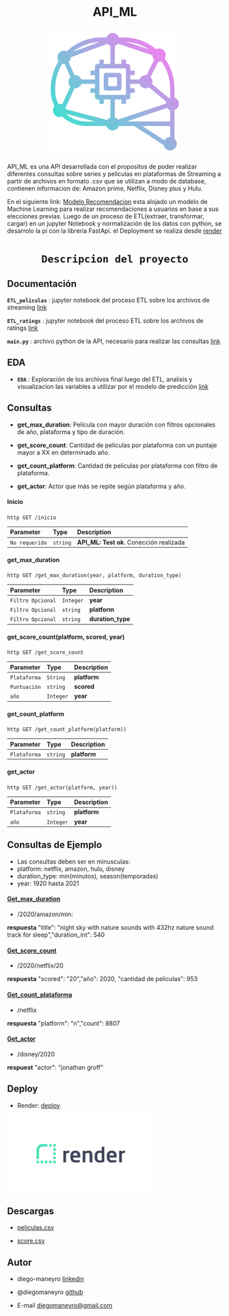 # <h1 align=center> **API_ML** </h1>

<p align="center">
<img src="https://github.com/diegomaneyro/API_ML/blob/main/src/imagenes/icon.png"  height=300>
</p>


API_ML es una API desarrollada con el propositos de poder realizar diferentes consultas sobre series y peliculas en plataformas de Streaming a 
partir de archivos en formato .csv que se utilizan a modo de database, contienen informacion de: Amazon prime, Netflix, Disney plus y Hulu. 

En el siguiente link: [Modelo Recomendacion](https://github.com/diegomaneyro/modelo_recomendacion) esta alojado un modelo de Machine Learning para realizar recomendaciones a usuarios en base a sus elecciones previas. Luego de un proceso de ETL(extraer, transformar, cargar) en un jupyter Notebook y normalización de los datos con python, se desarrolo la pi con la libreria FastApi. el Deployment se realiza desde [render](https://dashboard.render.com/)

# <h1 align=center>**`Descripcion del proyecto`**</h1>


## Documentación

**`ETL_peliculas`** : jupyter notebook del proceso ETL sobre los archivos de streaming [link](https://github.com/diegomaneyro/API_ML/blob/main/src/ETL/ETL_peliculas.ipynb)


**`ETL_ratings`** : jupyter notebook del proceso ETL sobre los archivos de ratings [link](https://github.com/diegomaneyro/API_ML/blob/main/src/ETL/ETL_ratings.ipynb)




**`main.py`** : archivo python de la API, necesario para realizar las consultas [link](https://github.com/diegomaneyro/API_ML/blob/main/main.py)

## EDA


+ **`EDA`** : Exploración de los archivos final luego del ETL, analisis y visualizacion las variables a utilizar por el modelo de predicción [link](https://github.com/diegomaneyro/API_ML/blob/main/src/EDA/eda_peliculas_colab.ipynb)


## Consultas

+ **get_max_duration**: Película con mayor duración con filtros opcionales de año, plataforma y tipo de duración.


+ **get_score_count**: Cantidad de películas por plataforma con un puntaje mayor a XX en determinado año.


+ **get_count_platform**: Cantidad de películas por plataforma con filtro de plataforma.


+ **get_actor**: Actor que más se repite según plataforma y año. 



#### Inicio

``http
  GET /inicio
``

| Parameter | Type     | Description                |
| :-------- | :------- | :------------------------- |
| `No requerido` | `string` | **API_ML: Test ok**. Conección realizada  |




#### get_max_duration

``http
  GET /get_max_duration(year, platform, duration_type)
``

| Parameter | Type     | Description                |
| :-------- | :------- | :------------------------- |
| `Filtro Opcional` | `Integer` | **year** |
| `Filtro Opcional` | `string` | **platform**  |
| `Filtro Opcional` | `string` | **duration_type** |



#### get_score_count(platform, scored, year)

``http
  GET /get_score_count
``

| Parameter | Type     | Description                |
| :-------- | :------- | :------------------------- |
| `Plataforma` | `String` | **platform** |
| `Puntuación` | `string` | **scored**  |
| `año` | `Integer` | **year**|


#### get_count_platform

``http
  GET /get_count_platform(platform))
``

| Parameter | Type     | Description                |
| :-------- | :------- | :------------------------- |
| `Plataforma` | `string` | **platform** |


#### get_actor

``http
  GET /get_actor(platform, year))
``

| Parameter | Type     | Description                |
| :-------- | :------- | :------------------------- |
| `Plataforma` | `string` | **platform** |
| `año` | `Integer` | **year**  |


## Consultas de Ejemplo

* Las consultas deben ser en minusculas:
* platform: netflix, amazon, hulu, disney
* duration_type: min(minutos), season(temporadas)
* year: 1920 hasta 2021

#### [Get_max_duration](https://api-ml-vk4n.onrender.com/max_duration/?year=2020&platform=amazon&duration_type=min)
* /2020/amazon/min:

**respuesta**  "title": "night sky with nature sounds with 432hz nature sound track for sleep","duration_int": 540

#### [Get_score_count](https://api-ml-vk4n.onrender.com/score_count/?platform=netflix&scored=20&year=2020)
* /2020/netflix/20

**respuesta**  "scored": "20","año": 2020,
  "cantidad de peliculas": 953
  
#### [Get_count_plataforma](https://api-ml-vk4n.onrender.com/count_platform/?platform=netflix)
* /netflix

**respuesta**  "platform": "n","count": 8807

#### [Get_actor](https://api-ml-vk4n.onrender.com/actor/?platform=disney&year=2020) 
* /disney/2020

**respuest**  "actor": "jonathan groff"

## Deploy
+ Render: [deploy](https://api-ml-vk4n.onrender.com/docs)
<p align="left">
<img src="https://github.com/diegomaneyro/API_ML/blob/main/src/imagenes/Render-logo.png"  height=180>
</p>


## Descargas
 
+ [peliculas.csv](https://vosjaatcfqxsgchnfgds.supabase.co/storage/v1/object/sign/peliculas/peliculas_final.csv?token=eyJhbGciOiJIUzI1NiIsInR5cCI6IkpXVCJ9.eyJ1cmwiOiJwZWxpY3VsYXMvcGVsaWN1bGFzX2ZpbmFsLmNzdiIsImlhdCI6MTY3OTM5NTQyMSwiZXhwIjoxNjgxOTg3NDIxfQ.VeyW8FlS6XyaO5wlSFr4KNvBT80s3DKz617eqHBb_jU&t=2023-03-21T10%3A43%3A42.592Z)

+ [score.csv](https://vosjaatcfqxsgchnfgds.supabase.co/storage/v1/object/sign/peliculas/ratings_final.zip?token=eyJhbGciOiJIUzI1NiIsInR5cCI6IkpXVCJ9.eyJ1cmwiOiJwZWxpY3VsYXMvcmF0aW5nc19maW5hbC56aXAiLCJpYXQiOjE2NzkzOTcwMjMsImV4cCI6MTY4MTk4OTAyM30.t0IxFdanysxDLFtc4Q98nzQUIo5oFY1-yzT-q_jtPwg&t=2023-03-21T11%3A10%3A23.566Z)

## Autor

+ diego-maneyro [linkedin](https://www.linkedin.com/in/diego-maneyro/)


+ @diegomaneyro [github](https://www.github.com/octokatherine)


+ E-mail diegomaneyro@gmail.com

